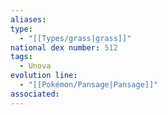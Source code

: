 ```yaml
---
aliases: 
type:
  - "[[Types/grass|grass]]"
national dex number: 512
tags:
  - Unova
evolution line:
  - "[[Pokémon/Pansage|Pansage]]"
associated: 
---
```

